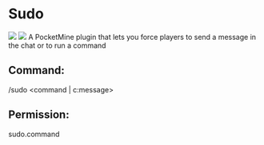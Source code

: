 # Sudo
[![](https://poggit.pmmp.io/shield.state/Sudo)](https://poggit.pmmp.io/p/Sudo)
<a href="https://poggit.pmmp.io/p/Sudo"><img src="https://poggit.pmmp.io/shield.state/Sudo"></a>
A PocketMine plugin that lets you force players to send a message in the chat or to run a command

## Command:
/sudo <player> <command | c:message>
  
## Permission:
sudo.command

